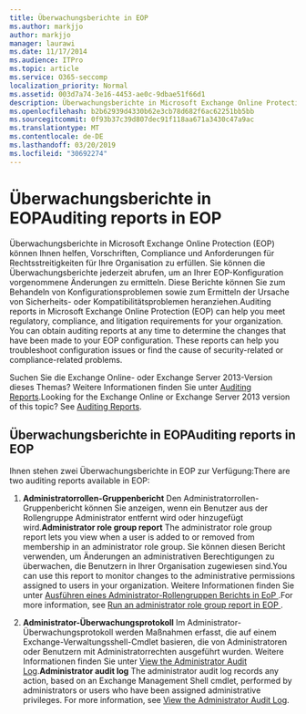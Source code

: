 ```yaml
---
title: Überwachungsberichte in EOP
ms.author: markjjo
author: markjjo
manager: laurawi
ms.date: 11/17/2014
ms.audience: ITPro
ms.topic: article
ms.service: O365-seccomp
localization_priority: Normal
ms.assetid: 003d7a74-3e16-4453-ae0c-9dbae51f66d1
description: Überwachungsberichte in Microsoft Exchange Online Protection (EOP) können Ihnen helfen, Vorschriften, Compliance und Anforderungen für Rechtsstreitigkeiten für Ihre Organisation zu erfüllen. Sie können die Überwachungsberichte jederzeit abrufen, um an Ihrer EOP-Konfiguration vorgenommene Änderungen zu ermitteln. Diese Berichte können Sie zum Behandeln von Konfigurationsproblemen sowie zum Ermitteln der Ursache von Sicherheits- oder Kompatibilitätsproblemen heranziehen.
ms.openlocfilehash: b2b62939d4330b62e3cb78d682f6ac62251bb5bb
ms.sourcegitcommit: 0f93b37c39d807dec91f118aa671a3430c47a9ac
ms.translationtype: MT
ms.contentlocale: de-DE
ms.lasthandoff: 03/20/2019
ms.locfileid: "30692274"
---
```

# <a name="auditing-reports-in-eop"></a><span data-ttu-id="ce1fb-105">Überwachungsberichte in EOP</span><span class="sxs-lookup"><span data-stu-id="ce1fb-105">Auditing reports in EOP</span></span>

<span data-ttu-id="ce1fb-p102">Überwachungsberichte in Microsoft Exchange Online Protection (EOP) können Ihnen helfen, Vorschriften, Compliance und Anforderungen für Rechtsstreitigkeiten für Ihre Organisation zu erfüllen. Sie können die Überwachungsberichte jederzeit abrufen, um an Ihrer EOP-Konfiguration vorgenommene Änderungen zu ermitteln. Diese Berichte können Sie zum Behandeln von Konfigurationsproblemen sowie zum Ermitteln der Ursache von Sicherheits- oder Kompatibilitätsproblemen heranziehen.</span><span class="sxs-lookup"><span data-stu-id="ce1fb-p102">Auditing reports in Microsoft Exchange Online Protection (EOP) can help you meet regulatory, compliance, and litigation requirements for your organization. You can obtain auditing reports at any time to determine the changes that have been made to your EOP configuration. These reports can help you troubleshoot configuration issues or find the cause of security-related or compliance-related problems.</span></span>
  
<span data-ttu-id="ce1fb-p103">Suchen Sie die Exchange Online- oder Exchange Server 2013-Version dieses Themas? Weitere Informationen finden Sie unter [Auditing Reports](http://technet.microsoft.com/library/2b3e1529-1677-4564-be0b-ce22757ddc0d.aspx).</span><span class="sxs-lookup"><span data-stu-id="ce1fb-p103">Looking for the Exchange Online or Exchange Server 2013 version of this topic? See [Auditing Reports](http://technet.microsoft.com/library/2b3e1529-1677-4564-be0b-ce22757ddc0d.aspx).</span></span>
  
## <a name="auditing-reports-in-eop"></a><span data-ttu-id="ce1fb-111">Überwachungsberichte in EOP</span><span class="sxs-lookup"><span data-stu-id="ce1fb-111">Auditing reports in EOP</span></span>

<span data-ttu-id="ce1fb-112">Ihnen stehen zwei Überwachungsberichte in EOP zur Verfügung:</span><span class="sxs-lookup"><span data-stu-id="ce1fb-112">There are two auditing reports available in EOP:</span></span>
  
1. <span data-ttu-id="ce1fb-113">**Administratorrollen-Gruppenbericht** Den Administratorrollen-Gruppenbericht können Sie anzeigen, wenn ein Benutzer aus der Rollengruppe Administrator entfernt wird oder hinzugefügt wird.</span><span class="sxs-lookup"><span data-stu-id="ce1fb-113">**Administrator role group report** The administrator role group report lets you view when a user is added to or removed from membership in an administrator role group.</span></span> <span data-ttu-id="ce1fb-114">Sie können diesen Bericht verwenden, um Änderungen an administrativen Berechtigungen zu überwachen, die Benutzern in Ihrer Organisation zugewiesen sind.</span><span class="sxs-lookup"><span data-stu-id="ce1fb-114">You can use this report to monitor changes to the administrative permissions assigned to users in your organization.</span></span> <span data-ttu-id="ce1fb-115">Weitere Informationen finden Sie unter [Ausführen eines Administrator-Rollengruppen Berichts in EoP ](run-an-administrator-role-group-report-in-eop-eop.md).</span><span class="sxs-lookup"><span data-stu-id="ce1fb-115">For more information, see [Run an administrator role group report in EOP ](run-an-administrator-role-group-report-in-eop-eop.md).</span></span>
    
2. <span data-ttu-id="ce1fb-p105">**Administrator-Überwachungsprotokoll** Im Administrator- Überwachungsprotokoll werden Maßnahmen erfasst, die auf einem Exchange-Verwaltungsshell-Cmdlet basieren, die von Administratoren oder Benutzern mit Administratorrechten ausgeführt wurden. Weitere Informationen finden Sie unter [View the Administrator Audit Log](http://technet.microsoft.com/library/5c62072a-556d-4fea-9973-d668c6b9fd57.aspx).</span><span class="sxs-lookup"><span data-stu-id="ce1fb-p105">**Administrator audit log** The administrator audit log records any action, based on an Exchange Management Shell cmdlet, performed by administrators or users who have been assigned administrative privileges. For more information, see [View the Administrator Audit Log](http://technet.microsoft.com/library/5c62072a-556d-4fea-9973-d668c6b9fd57.aspx).</span></span>
    

